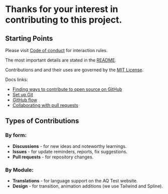 # Thanks for your interest in contributing to this project.

## Starting Points

Please visit [Code of conduct](./CODE_OF_CONDUCT.md) for interaction rules.

The most important details are stated in the [README](./README.md).

Contributions and and their uses are governed by the [MIT License](./LICENSE.md).

Docs links:
- [Finding ways to contribute to open source on GitHub](https://docs.github.com/en/get-started/exploring-projects-on-github/finding-ways-to-contribute-to-open-source-on-github)
- [Set up Git](https://docs.github.com/en/get-started/quickstart/set-up-git)
- [GitHub flow](https://docs.github.com/en/get-started/quickstart/github-flow)
- [Collaborating with pull requests](https://docs.github.com/en/github/collaborating-with-pull-requests)

## Types of Contributions

### By form:
- **Discussions** - for new ideas and noteworthy learnings.
- **Issues** - for update reminders, reports, fix suggestions.
- **Pull requests** - for repository changes.

### By Module:
- **Translations** - for language support on the AQ Test website.
- **Design** - for transition, animation additions (we use Tailwind and Spline).
